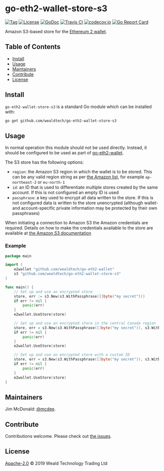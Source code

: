 # go-eth2-wallet-store-s3

[![Tag](https://img.shields.io/github/tag/wealdtech/go-eth2-wallet-store-s3.svg)](https://github.com/wealdtech/go-eth2-wallet-store-s3/releases/)
[![License](https://img.shields.io/github/license/wealdtech/go-eth2-wallet-store-s3.svg)](LICENSE)
[![GoDoc](https://godoc.org/github.com/wealdtech/go-eth2-wallet-store-s3?status.svg)](https://godoc.org/github.com/wealdtech/go-eth2-wallet-store-s3)
[![Travis CI](https://img.shields.io/travis/wealdtech/go-eth2-wallet-store-s3.svg)](https://travis-ci.org/wealdtech/go-eth2-wallet-store-s3)
[![codecov.io](https://img.shields.io/codecov/c/github/wealdtech/go-eth2-wallet-store-s3.svg)](https://codecov.io/github/wealdtech/go-eth2-wallet-store-s3)
[![Go Report Card](https://goreportcard.com/badge/github.com/wealdtech/go-eth2-wallet-store-s3)](https://goreportcard.com/report/github.com/wealdtech/go-eth2-wallet-store-s3)

Amazon S3-based store for the [Ethereum 2 wallet](https://github.com/wealdtech/go-eth2-wallet).


## Table of Contents

- [Install](#install)
- [Usage](#usage)
- [Maintainers](#maintainers)
- [Contribute](#contribute)
- [License](#license)

## Install

`go-eth2-wallet-store-s3` is a standard Go module which can be installed with:

```sh
go get github.com/wealdtech/go-eth2-wallet-store-s3
```

## Usage

In normal operation this module should not be used directly.  Instead, it should be configured to be used as part of [go-eth2-wallet](https://github.com/wealdtech/go-eth2-wallet).

The S3 store has the following options:

  - `region`: the Amazon S3 region in which the wallet is to be stored.  This can be any valid region string as per [the Amazon list](https://docs.aws.amazon.com/general/latest/gr/rande.html#apigateway_region), for example `ap-northeast-2` or `eu-north-1`
  - `id`: an ID that is used to differentiate multiple stores created by the same account.  If this is not configured an empty ID is used
  - `passphrase`: a key used to encrypt all data written to the store.  If this is not configured data is written to the store unencrypted (although wallet- and account-specific private information may be protected by their own passphrases)

When initiating a connection to Amazon S3 the Amazon credentials are required.  Details on how to make the credentials available to the store are available at [the Amazon S3 documentation](https://docs.aws.amazon.com/sdk-for-go/v1/developer-guide/configuring-sdk.html#shared-credentials-file)

### Example

```go
package main

import (
	e2wallet "github.com/wealdtech/go-eth2-wallet"
	s3 "github.com/wealdtech/go-eth2-wallet-store-s3"
)

func main() {
    // Set up and use an encrypted store
    store, err := s3.New(s3.WithPassphrase([]byte("my secret")))
    if err != nil {
        panic(err)
    }
    e2wallet.UseStore(store)

    // Set up and use an encrypted store in the central Canada region
    store, err = s3.New(s3.WithPassphrase([]byte("my secret")), s3.WithRegion("ca-central-1"))
    if err != nil {
        panic(err)
    }
    e2wallet.UseStore(store)

    // Set up and use an encrypted store with a custom ID
    store, err = s3.New(s3.WithPassphrase([]byte("my secret")), s3.WithID([]byte("store 2")))
    if err != nil {
        panic(err)
    }
    e2wallet.UseStore(store)
}
```

## Maintainers

Jim McDonald: [@mcdee](https://github.com/mcdee).

## Contribute

Contributions welcome. Please check out [the issues](https://github.com/wealdtech/go-eth2-wallet-store-s3/issues).

## License

[Apache-2.0](LICENSE) © 2019 Weald Technology Trading Ltd
